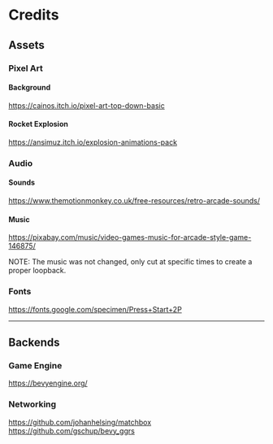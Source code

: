 # Credits

## Assets

### Pixel Art

#### Background

https://cainos.itch.io/pixel-art-top-down-basic

#### Rocket Explosion

https://ansimuz.itch.io/explosion-animations-pack

### Audio

#### Sounds

https://www.themotionmonkey.co.uk/free-resources/retro-arcade-sounds/

#### Music

https://pixabay.com/music/video-games-music-for-arcade-style-game-146875/

NOTE: The music was not changed, only cut at specific times to create
a proper loopback.

### Fonts

https://fonts.google.com/specimen/Press+Start+2P

---

## Backends

### Game Engine

https://bevyengine.org/

### Networking

https://github.com/johanhelsing/matchbox
https://github.com/gschup/bevy_ggrs
